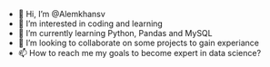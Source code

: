 - 👋 Hi, I’m @Alemkhansv
- 👀 I’m interested in coding and learning
- 🌱 I’m currently learning Python, Pandas and MySQL
- 💞️ I’m looking to collaborate on some projects to gain experiance
- 📫 How to reach me my goals to become expert in data science?

<!---
Alemkhansv/Alemkhansv is a ✨ special ✨ repository because its `README.md` (this file) appears on your GitHub profile.
You can click the Preview link to take a look at your changes.
--->
